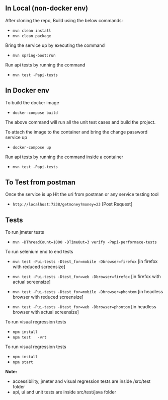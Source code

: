 In Local  (non-docker env)
-
After cloning the repo,
Build using the below commands:
- `mvn clean install`
- `mvn clean package`

Bring the service up by executing the command
- `mvn spring-boot:run`

Run api tests by running the command 
- `mvn test -Papi-tests`


In Docker env
-

To build the docker image
- `docker-compose build`

The above command will run all the unit test cases and build the project.

To attach the image to the container and bring the change password service up
- `docker-compose up`

Run api tests by running the command inside a container
- `mvn test -Papi-tests`

To Test from postman
-

Once the service is up Hit the uri from postman or any service testing tool
- `http://localhost:7238/getmoney?money=23`  [Post Request]

Tests
-

To run jmeter tests
- `mvn -DThreadCount=1000 -DTimeOut=3 verify -Papi-performace-tests` 

To run selenium end to end tests
- `mvn test -Pui-tests -Dtest_for=mobile -Dbrowser=firefox` [in firefox with reduced screensize]

- `mvn test -Pui-tests -Dtest_for=web -Dbrowser=firefox` [in firefox with actual screensize]

- `mvn test -Pui-tests -Dtest_for=mobile -Dbrowser=phontom` [in headless browser with reduced screensize]

- `mvn test -Pui-tests -Dtest_for=web -Dbrowser=phontom` [in headless browser with actual screensize]

To run visual regression tests
- `npm install`
- `npm test   -vrt`

To run visual regression tests
- `npm install`
- `npm start`



**Note:**

- accessibility, jmeter and visual regression tests are inside /src/test folder
- api, ui and unit tests are inside src/test/java folder

